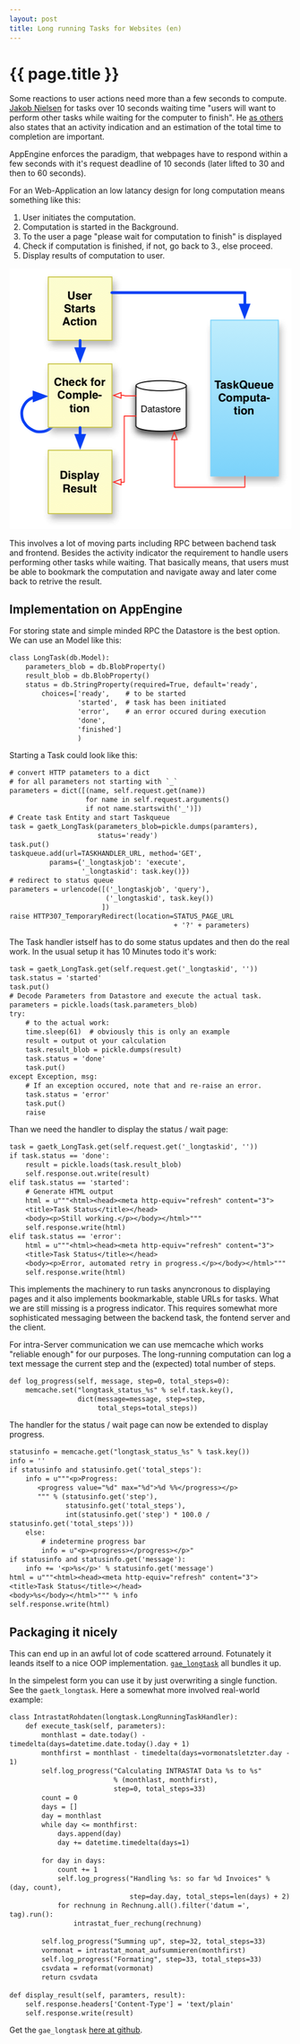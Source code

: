 ```yaml
---
layout: post
title: Long running Tasks for Websites (en)
---
```


{{ page.title }}
================

Some reactions to user actions need more than a few seconds to compute. [Jakob Nielsen][1] for tasks over 10 seconds waiting time "users will want to perform other tasks while waiting for the computer to finish". He [as others][2] also states that an activity indication and an estimation of the total time to completion are important.

AppEngine enforces the paradigm, that webpages have to respond within a few seconds with it's request deadline of 10 seconds (later lifted to 30 and then to 60 seconds).

For an Web-Application an low latancy design for long computation means something like this:

1. User initiates the computation.
2. Computation is started in the Background.
3. To the user a page "please wait for computation to finish" is displayed
4. Check if computation is finished, if not, go back to 3., else proceed.
5. Display results of computation to user.

<img src="/images/2012-02-04-long_tasks.png">

This involves a lot of moving parts including RPC between bachend task and frontend.  Besides the activity indicator the requirement to handle users performing other tasks while waiting. That basically means, that users must be able to bookmark the computation and navigate away and later come back to retrive the result.

Implementation on AppEngine
---------------------------

For storing state and simple minded RPC the Datastore is the best option. We can use an Model like this:

    class LongTask(db.Model):
        parameters_blob = db.BlobProperty()
        result_blob = db.BlobProperty()
        status = db.StringProperty(required=True, default='ready',
            choices=['ready',    # to be started
                     'started',  # task has been initiated 
                     'error',    # an error occured during execution
                     'done', 
                     'finished']
                     )

Starting a Task could look like this:

    # convert HTTP patameters to a dict
    # for all parameters not starting with `_`
    parameters = dict([(name, self.request.get(name)) 
                       for name in self.request.arguments()
                       if not name.startswith('_')])
    # Create task Entity and start Taskqueue
    task = gaetk_LongTask(parameters_blob=pickle.dumps(paramters),
                          status='ready')
    task.put()
    taskqueue.add(url=TASKHANDLER_URL, method='GET',
              params={'_longtaskjob': 'execute', 
                      '_longtaskid': task.key()})
    # redirect to status queue
    parameters = urlencode([('_longtaskjob', 'query'),
                            ('_longtaskid', task.key())
                           ])
    raise HTTP307_TemporaryRedirect(location=STATUS_PAGE_URL
                                             + '?' + parameters)


The Task handler istself has to do some status updates and then do the real work. In the usual setup it has 10 Minutes todo it's work:

    task = gaetk_LongTask.get(self.request.get('_longtaskid', ''))
    task.status = 'started'
    task.put()
    # Decode Parameters from Datastore and execute the actual task.
    parameters = pickle.loads(task.parameters_blob)
    try:
        # to the actual work:
        time.sleep(61)  # obviously this is only an example
        result = output ot your calculation
        task.result_blob = pickle.dumps(result)
        task.status = 'done'
        task.put()
    except Exception, msg:
        # If an exception occured, note that and re-raise an error.
        task.status = 'error'
        task.put()
        raise


Than we need the handler to display the status / wait page:

    task = gaetk_LongTask.get(self.request.get('_longtaskid', ''))
    if task.status == 'done':
        result = pickle.loads(task.result_blob)
        self.response.out.write(result)
    elif task.status == 'started':
        # Generate HTML output
        html = u"""<html><head><meta http-equiv="refresh" content="3">
        <title>Task Status</title></head>
        <body><p>Still working.</p></body></html>"""
        self.response.write(html)
    elif task.status == 'error':
        html = u"""<html><head><meta http-equiv="refresh" content="3">
        <title>Task Status</title></head>
        <body><p>Error, automated retry in progress.</p></body></html>"""
        self.response.write(html)


This implements the machinery to run tasks anyncronous to displaying pages and it also implements bookmarkable, stable URLs for tasks. What we are still missing is a progress indicator. This requires somewhat more sophisticated messaging between the backend task, the fontend server and the client.

For intra-Server communication we can use memcache which works "reliable enough" for our purposes. The long-running computation can log a text message the current step and the (expected) total number of steps. 

    def log_progress(self, message, step=0, total_steps=0):
        memcache.set("longtask_status_%s" % self.task.key(),
                     dict(message=message, step=step,
                          total_steps=total_steps))

The handler for the status / wait page can now be extended to display progress.

    statusinfo = memcache.get("longtask_status_%s" % task.key())
    info = ''
    if statusinfo and statusinfo.get('total_steps'):
        info = u"""<p>Progress:
           <progress value="%d" max="%d">%d %%</progress></p>
           """ % (statusinfo.get('step'),
                  statusinfo.get('total_steps'),
                  int(statusinfo.get('step') * 100.0 / statusinfo.get('total_steps')))
        else:
            # indetermine progress bar
            info = u"<p><progress></progress></p>"
    if statusinfo and statusinfo.get('message'):
        info += '<p>%s</p>' % statusinfo.get('message')
    html = u"""<html><head><meta http-equiv="refresh" content="3">
    <title>Task Status</title></head>
    <body>%s</body></html>""" % info
    self.response.write(html)


Packaging it nicely
-------------------

This can end up in an awful lot of code scattered arround. Fotunately it leands itself to a nice OOP implementation. [`gae_longtask`][3] all bundles it up. 

In the simpelest form you can use it by just overwriting a single function. See the `gaetk_longtask`. Here a somewhat more involved real-world example:

    class IntrastatRohdaten(longtask.LongRunningTaskHandler):
        def execute_task(self, parameters):
            monthlast = date.today() - timedelta(days=datetime.date.today().day + 1)
            monthfirst = monthlast - timedelta(days=vormonatsletzter.day - 1)
            self.log_progress("Calculating INTRASTAT Data %s to %s"
                              % (monthlast, monthfirst),
                              step=0, total_steps=33)
            count = 0
            days = []
            day = monthlast
            while day <= monthfirst:
                days.append(day)
                day += datetime.timedelta(days=1)

            for day in days:
                count += 1
                self.log_progress("Handling %s: so far %d Invoices" % (day, count),
                                  step=day.day, total_steps=len(days) + 2)
                for rechnung in Rechnung.all().filter('datum =', tag).run():
                    intrastat_fuer_rechung(rechnung)

            self.log_progress("Summing up", step=32, total_steps=33)
            vormonat = intrastat_monat_aufsummieren(monthfirst)
            self.log_progress("Formating", step=33, total_steps=33)
            csvdata = reformat(vormonat)
            return csvdata

    def display_result(self, paramters, result):
        self.response.headers['Content-Type'] = 'text/plain'
        self.response.write(result)


Get the `gae_longtask` [here at github][3].


[1]: http://www.useit.com/papers/responsetime.html
[2]: http://www.asktog.com/basics/firstPrinciples.html
[3]: https://github.com/mdornseif/gaetk_longtask
